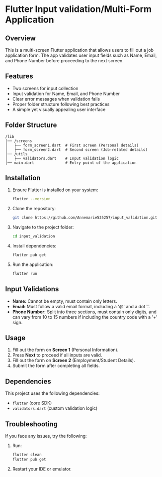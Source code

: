 # Flutter Input validation/Multi-Form Application

## Overview
This is a multi-screen Flutter application that allows users to fill out a job application form. The app validates user input fields such as Name, Email, and Phone Number before proceeding to the next screen.

## Features
- Two screens for input collection
- Input validation for Name, Email, and Phone Number
- Clear error messages when validation fails
- Proper folder structure following best practices
- A simple yet visually appealing user interface

## Folder Structure
```
/lib
│── /screens
│   ├── form_screen1.dart  # First screen (Personal details)
│   ├── form_screen2.dart  # Second screen (Job-related details)
│── /utils
│   ├── validators.dart    # Input validation logic
│── main.dart              # Entry point of the application
```

## Installation
1. Ensure Flutter is installed on your system:
   ```sh
   flutter --version
   ```
2. Clone the repository:
   ```sh
   git clone https://github.com/Annemarie535257/input_validation.git
   ```
3. Navigate to the project folder:
   ```sh
   cd input_validation
   ```
4. Install dependencies:
   ```sh
   flutter pub get
   ```
5. Run the application:
   ```sh
   flutter run
   ```

## Input Validations
- **Name:** Cannot be empty, must contain only letters.
- **Email:** Must follow a valid email format, including a '@' and a dot '.'.
- **Phone Number:** Split into three sections, must contain only digits, and can vary from 10 to 15 numbers if including the country code with a '+' sign.

## Usage
1. Fill out the form on **Screen 1** (Personal Information).
2. Press **Next** to proceed if all inputs are valid.
3. Fill out the form on **Screen 2** (Employment/Student Details).
4. Submit the form after completing all fields.

## Dependencies
This project uses the following dependencies:
- `flutter` (core SDK)
- `validators.dart` (custom validation logic)

## Troubleshooting
If you face any issues, try the following:
1. Run:
   ```sh
   flutter clean
   flutter pub get
   ```
2. Restart your IDE or emulator.


